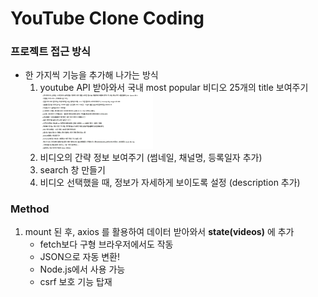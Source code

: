 # YouTube Clone Coding

### 프로젝트 접근 방식

- 한 가지씩 기능을 추가해 나가는 방식
  1. youtube API 받아와서 국내 most popular 비디오 25개의 title 보여주기
     <img src="./screenshot/1.JPG" width="180px" title="step 1" alt="step_1"/>
  2. 비디오의 간략 정보 보여주기 (썸네일, 채널명, 등록일자 추가)
  3. search 창 만들기
  4. 비디오 선택했을 때, 정보가 자세하게 보이도록 설정 (description 추가)

### Method

1. mount 된 후, axios 를 활용하여 데이터 받아와서 **state(videos)** 에 추가
   - fetch보다 구형 브라우저에서도 작동
   - JSON으로 자동 변환!
   - Node.js에서 사용 가능
   - csrf 보호 기능 탑재

